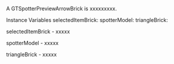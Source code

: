 A GTSpotterPreviewArrowBrick is xxxxxxxxx.Instance Variables	selectedItemBrick:		<Object>	spotterModel:		<Object>	triangleBrick:		<Object>selectedItemBrick	- xxxxxspotterModel	- xxxxxtriangleBrick	- xxxxx